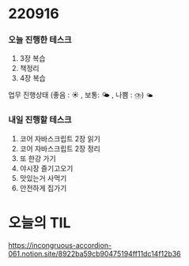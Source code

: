 # 220916

### 오늘 진행한 테스크
1. 3장 복습
2. 책정리
3. 4장 복습


업무 진행상태 (좋음 : ☀ , 보통: 🌤 , 나쁨 : ⛈)
`🌤`

### 내일 진행할 테스크
1. 코어 자바스크립트 2장 읽기
2. 코어 자바스크립트 2장 정리
3. 또 한강 가기
4. 야시장 즐기고오기
5. 맛있는거 사먹기
6. 안전하게 집가기

# 오늘의 TIL

https://incongruous-accordion-061.notion.site/8922ba59cb90475194ff11dc14f12b36